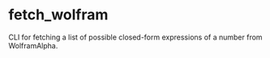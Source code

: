 # fetch_wolfram
CLI for fetching a list of possible closed-form expressions of a number from WolframAlpha.
